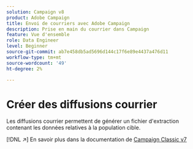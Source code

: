 ```yaml
---
solution: Campaign v8
product: Adobe Campaign
title: Envoi de courriers avec Adobe Campaign
description: Prise en main du courrier dans Campaign
feature: Vue d'ensemble
role: Data Engineer
level: Beginner
source-git-commit: ab7e458db5ad5696d144c17f6e89e4437a476d11
workflow-type: tm+mt
source-wordcount: '49'
ht-degree: 2%

---
```


# Créer des diffusions courrier

Les diffusions courrier permettent de générer un fichier d&#39;extraction contenant les données relatives à la population cible.

[!DNL :arrow_upper_right:] En savoir plus dans la documentation de  [Campaign Classic v7](https://experienceleague.adobe.com/docs/campaign-classic/using/sending-messages/sending-direct-mail/about-direct-mail-channel.html)

